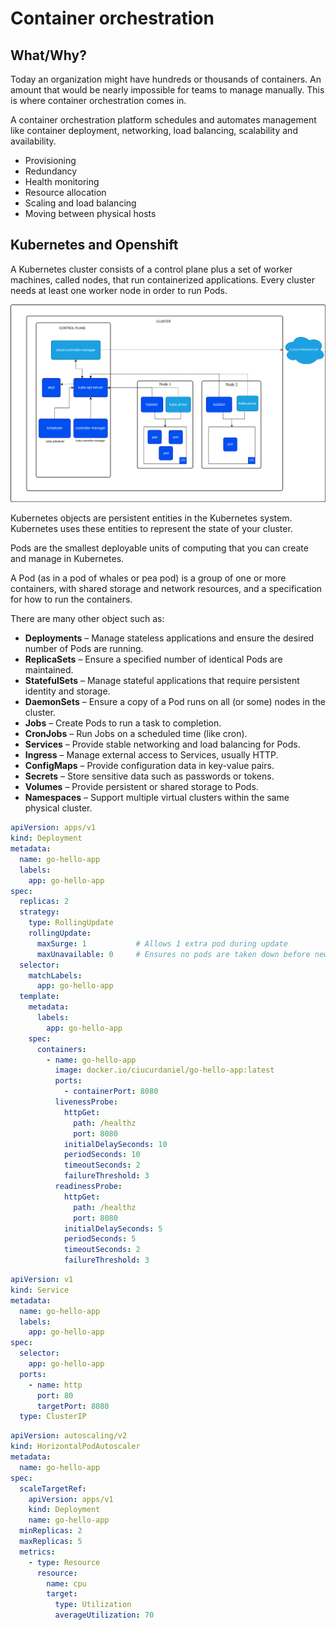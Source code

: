 # Container orchestration

## What/Why?

Today an organization might have hundreds or thousands of containers. An amount that would be nearly impossible for teams to manage manually. This is where container orchestration comes in.

A container orchestration platform schedules and automates management like container deployment, networking, load balancing, scalability and availability.

* Provisioning
* Redundancy
* Health monitoring
* Resource allocation
* Scaling and load balancing
* Moving between physical hosts

## Kubernetes and Openshift

A Kubernetes cluster consists of a control plane plus a set of worker machines, called nodes, that run containerized applications. Every cluster needs at least one worker node in order to run Pods.

![Kubernetes cluster arhitecture](../_img/kubernetes-cluster-architecture.svg "Kubernetes cluster arhitecture")

Kubernetes objects are persistent entities in the Kubernetes system. Kubernetes uses these entities to represent the state of your cluster.

Pods are the smallest deployable units of computing that you can create and manage in Kubernetes.

A Pod (as in a pod of whales or pea pod) is a group of one or more containers, with shared storage and network resources, and a specification for how to run the containers.

There are many other object such as:

*	**Deployments** – Manage stateless applications and ensure the desired number of Pods are running.
*	**ReplicaSets** – Ensure a specified number of identical Pods are maintained.
*	**StatefulSets** – Manage stateful applications that require persistent identity and storage.
*	**DaemonSets** – Ensure a copy of a Pod runs on all (or some) nodes in the cluster.
*	**Jobs** – Create Pods to run a task to completion.
*	**CronJobs** – Run Jobs on a scheduled time (like cron).
*	**Services** – Provide stable networking and load balancing for Pods.
*	**Ingress** – Manage external access to Services, usually HTTP.
*	**ConfigMaps** – Provide configuration data in key-value pairs.
*	**Secrets** – Store sensitive data such as passwords or tokens.
*	**Volumes** – Provide persistent or shared storage to Pods.
*	**Namespaces** – Support multiple virtual clusters within the same physical cluster.


```yaml
apiVersion: apps/v1
kind: Deployment
metadata:
  name: go-hello-app
  labels:
    app: go-hello-app
spec:
  replicas: 2
  strategy:
    type: RollingUpdate
    rollingUpdate:
      maxSurge: 1           # Allows 1 extra pod during update
      maxUnavailable: 0     # Ensures no pods are taken down before new ones are ready
  selector:
    matchLabels:
      app: go-hello-app
  template:
    metadata:
      labels:
        app: go-hello-app
    spec:
      containers:
        - name: go-hello-app
          image: docker.io/ciucurdaniel/go-hello-app:latest
          ports:
            - containerPort: 8080
          livenessProbe:
            httpGet:
              path: /healthz
              port: 8080
            initialDelaySeconds: 10
            periodSeconds: 10
            timeoutSeconds: 2
            failureThreshold: 3
          readinessProbe:
            httpGet:
              path: /healthz
              port: 8080
            initialDelaySeconds: 5
            periodSeconds: 5
            timeoutSeconds: 2
            failureThreshold: 3
```


```yaml
apiVersion: v1
kind: Service
metadata:
  name: go-hello-app
  labels:
    app: go-hello-app
spec:
  selector:
    app: go-hello-app
  ports:
    - name: http
      port: 80
      targetPort: 8080
  type: ClusterIP
```

```yaml
apiVersion: autoscaling/v2
kind: HorizontalPodAutoscaler
metadata:
  name: go-hello-app
spec:
  scaleTargetRef:
    apiVersion: apps/v1
    kind: Deployment
    name: go-hello-app
  minReplicas: 2
  maxReplicas: 5
  metrics:
    - type: Resource
      resource:
        name: cpu
        target:
          type: Utilization
          averageUtilization: 70
```